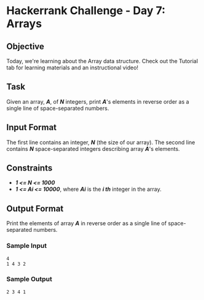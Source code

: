 # Hackerrank Challenge - Day 7: Arrays

## Objective
Today, we're learning about the Array data structure. Check out the Tutorial tab for learning materials and an instructional video!

## Task
Given an array, **_A_**, of **_N_** integers, print **_A_**'s elements in reverse order as a single line of space-separated numbers.

## Input Format

The first line contains an integer, **_N_** (the size of our array).
The second line contains **_N_** space-separated integers describing array **_A_**'s elements.

## Constraints
* **_1 <= N <= 1000_**
* **_1 <= Ai <= 10000_**, where **_Ai_** is the **_i th_** integer in the array.

## Output Format

Print the elements of array **_A_** in reverse order as a single line of space-separated numbers.

### Sample Input
```
4
1 4 3 2
```
### Sample Output
```
2 3 4 1
```
